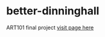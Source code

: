 # better-dinninghall
ART101  final project
[visit page here](https://blu-octopus.github.io/better-dinninghall/)
